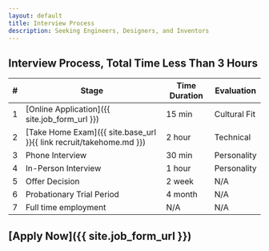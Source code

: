 ```yaml
---
layout: default
title: Interview Process
description: Seeking Engineers, Designers, and Inventors
---
```


## Interview Process, Total Time Less Than 3 Hours

| # | Stage | Time Duration | Evaluation |
| --- | --- | --- | --- |
| 1 | [Online Application]({{ site.job_form_url }}) | 15 min | Cultural Fit |
| 2 | [Take Home Exam]({{ site.base_url }}{{ link recruit/takehome.md }}) | 2 hour | Technical |
| 3 | Phone Interview | 30 min | Personality |
| 4 | In-Person Interview | 1 hour | Personality |
| 5 | Offer Decision | 2 week | N/A |
| 6 | Probationary Trial Period | 4 month | N/A |
| 7 | Full time employment | N/A | N/A |

## [Apply Now]({{ site.job_form_url }})